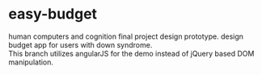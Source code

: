 easy-budget
===========

human computers and cognition final project design prototype. design budget app for users with down syndrome.  
This branch utilizes angularJS for the demo instead of jQuery based DOM manipulation.
